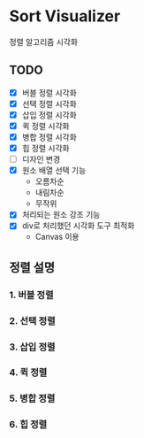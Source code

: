 # Sort Visualizer
정렬 알고리즘 시각화
## TODO
  * [x] 버블 정렬 시각화
  * [x] 선택 정렬 시각화
  * [x] 삽입 정렬 시각화
  * [x] 퀵 정렬 시각화
  * [x] 병합 정렬 시각화
  * [x] 힙 정렬 시각화
  * [ ] 디자인 변경
  * [x] 원소 배열 선택 기능
    * 오름차순
    * 내림차순
    * 무작위
  * [x] 처리되는 원소 강조 기능
  * [x] div로 처리했던 시각화 도구 최적화
    * Canvas 이용

## 정렬 설명
  ### 1. 버블 정렬
  ### 2. 선택 정렬
  ### 3. 삽입 정렬
  ### 4. 퀵 정렬
  ### 5. 병합 정렬
  ### 6. 힙 정렬
